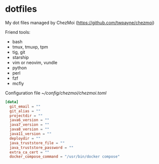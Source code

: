 # dotfiles

My dot files managed by ChezMoi (https://github.com/twpayne/chezmoi)

Friend tools:
- bash
- tmux, tmuxp, tpm
- tig, git
- starship
- vim or neovim, vundle
- python
- perl
- fzf
- mcfly


Configuration file *~/config/chezmoi/chezmoi.toml*

```toml
[data]
  git_email = ""
  git_alias = ""
  projectdir = ""
  java6_version = ""
  java7_version = ""
  java8_version = ""
  java11_version = ""
  deploydir = ""
  java_truststore_file = ""
  java_truststore_password = ""
  extra_ca_cert = ""
  docker_compose_command = "/usr/bin/docker compose"
```

